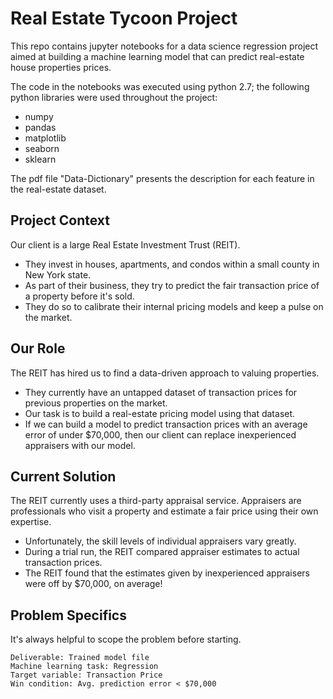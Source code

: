 # Real Estate Tycoon Project

This repo contains jupyter notebooks for a data science regression project aimed at building a machine learning model that can predict real-estate house properties prices.

The code in the notebooks was executed using python 2.7; the following python libraries were used throughout the project:

* numpy
* pandas
* matplotlib
* seaborn
* sklearn

The pdf file "Data-Dictionary" presents the description for each feature in the real-estate dataset.

## Project Context

Our client is a large Real Estate Investment Trust (REIT).

* They invest in houses, apartments, and condos within a small county in New York state.
* As part of their business, they try to predict the fair transaction price of a property before it's sold.
* They do so to calibrate their internal pricing models and keep a pulse on the market.

## Our Role

The REIT has hired us to find a data-driven approach to valuing properties.

* They currently have an untapped dataset of transaction prices for previous properties on the market.
* Our task is to build a real-estate pricing model using that dataset.
* If we can build a model to predict transaction prices with an average error of under $70,000, then our client can replace inexperienced appraisers with our model.

## Current Solution

The REIT currently uses a third-party appraisal service. Appraisers are professionals who visit a property and estimate a fair price using their own expertise.

* Unfortunately, the skill levels of individual appraisers vary greatly.
* During a trial run, the REIT compared appraiser estimates to actual transaction prices.
* The REIT found that the estimates given by inexperienced appraisers were off by $70,000, on average!


## Problem Specifics

It's always helpful to scope the problem before starting.

```
Deliverable: Trained model file
Machine learning task: Regression
Target variable: Transaction Price
Win condition: Avg. prediction error < $70,000
```
